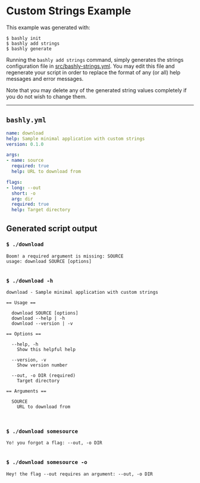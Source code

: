 # Custom Strings Example

This example was generated with:

    $ bashly init
    $ bashly add strings
    $ bashly generate

Running the `bashly add strings` command, simply generates  the strings configuration file in [src/bashly-strings.yml](src/bashly-strings.yml). You may edit this file and regenerate your script in order to replace the format of any (or all) help messages and error messages.

Note that you may delete any of the generated string values completely if you do not wish to change them.

-----

## `bashly.yml`

```yaml
name: download
help: Sample minimal application with custom strings
version: 0.1.0

args:
- name: source
  required: true
  help: URL to download from

flags:
- long: --out
  short: -o
  arg: dir
  required: true
  help: Target directory
```

## Generated script output

### `$ ./download`

```shell
Boom! a required argument is missing: SOURCE
usage: download SOURCE [options]


```

### `$ ./download -h`

```shell
download - Sample minimal application with custom strings

== Usage ==

  download SOURCE [options]
  download --help | -h
  download --version | -v

== Options ==

  --help, -h
    Show this helpful help

  --version, -v
    Show version number

  --out, -o DIR (required)
    Target directory

== Arguments ==

  SOURCE
    URL to download from



```

### `$ ./download somesource`

```shell
Yo! you forgot a flag: --out, -o DIR


```

### `$ ./download somesource -o`

```shell
Hey! the flag --out requires an argument: --out, -o DIR


```



